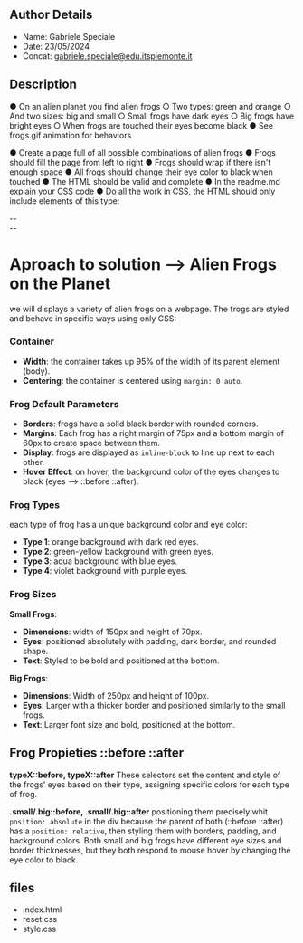## Author Details

* Name: Gabriele Speciale
* Date: 23/05/2024
* Concat: gabriele.speciale@edu.itspiemonte.it





## Description

● On an alien planet you find alien frogs
    ○ Two types: green and orange
    ○ And two sizes: big and small
    ○ Small frogs have dark eyes 
    ○ Big frogs have bright eyes
    ○ When frogs are touched their eyes become black
● See frogs.gif animation for behaviors

● Create a page full of all possible combinations of alien frogs
● Frogs should fill the page from left to right
● Frogs should wrap if there isn't enough space
● All frogs should change their eye color to black when touched
● The HTML should be valid and complete
● In the readme.md explain your CSS code
● Do all the work in CSS, the HTML should only include elements of this type:
 <div class="frog type1 small">--</div>
 <div class="frog type2 small">--</div>
 <!-- etc... -->





# Aproach to solution --> Alien Frogs on the Planet

we will displays a variety of alien frogs on a webpage. The frogs are styled and behave in specific ways using only CSS:




### Container

- **Width**: the container takes up 95% of the width of its parent element (body).
- **Centering**: the container is centered using `margin: 0 auto`.



### Frog Default Parameters

- **Borders**: frogs have a solid black border with rounded corners.
- **Margins**: Each frog has a right margin of 75px and a bottom margin of 60px to create space between them.
- **Display**: frogs are displayed as `inline-block` to line up next to each other.
- **Hover Effect**: on hover, the background color of the eyes changes to black (eyes --> ::before ::after).



### Frog Types

each type of frog has a unique background color and eye color:
- **Type 1**: orange background with dark red eyes.
- **Type 2**: green-yellow background with green eyes.
- **Type 3**: aqua background with blue eyes.
- **Type 4**: violet background with purple eyes.



### Frog Sizes

 **Small Frogs**:
  - **Dimensions**: width of 150px and height of 70px.
  - **Eyes**: positioned absolutely with padding, dark border, and rounded shape.
  - **Text**: Styled to be bold and positioned at the bottom.

 **Big Frogs**:
  - **Dimensions**: Width of 250px and height of 100px.
  - **Eyes**: Larger with a thicker border and positioned similarly to the small frogs.
  - **Text**: Larger font size and bold, positioned at the bottom.




## Frog Propieties ::before ::after

**typeX::before, typeX::after**
These selectors set the content and style of the frogs' eyes based on their type, assigning specific colors for each type of frog.

**.small/.big::before, .small/.big::after**
positioning them precisely whit `position: absolute` in the div because the parent of both (::before ::after) has a `position: relative`, then styling them with borders, padding, and background colors. Both small and big frogs have different eye sizes and border thicknesses, but they both respond to mouse hover by changing the eye color to black.




## files

* index.html
* reset.css
* style.css
